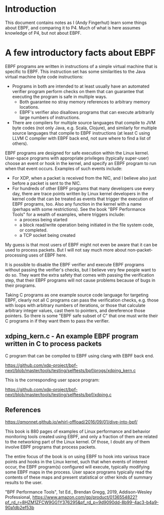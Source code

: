 # Introduction

This document contains notes as I (Andy Fingerhut) learn some things
about EBPF, and comparing it to P4.  Much of what is here assumes
knowledge of P4, but not about EBPF.


# A few introductory facts about EBPF

EBPF programs are written in instructions of a simple virtual machine
that is specific to EBPF.  This instruction set has some similarities
to the Java virtual machine byte code instructions:

+ Programs in both are intended to at least usually have an automated
  verifier program perform checks on them that can guarantee that
  executing the program is safe in multiple ways.
  + Both guarantee no stray memory references to arbitrary memory locations.
  + EBPF's verifier also disallows programs that can execute
    arbitrarily large numbers of instructions.
+ There are compilers for multiple source languages that compile to
  JVM byte codes (not only Java, e.g. Scala, Clojure), and similarly
  for multiple source languages that compile to EBPF instructions (at
  least C using LLVM C compiler with EBPF back end, not sure where to
  find a list of others).

EBPF programs are designed for safe execution within the Linux kernel.
User-space programs with appropriate privileges (typically super-user)
choose an event or hook in the kernel, and specify an EBPF program to
run when that event occurs.  Examples of such events include:

+ For XDP, when a packet is received from the NIC, and I believe also
  just before a packet is sent to the NIC.
+ For hundreds of other EBPF programs that many developers use every
  day, there are trace points written by Linux kernel developers in
  the kernel code that can be treated as events that trigger the
  execution of EBPF programs, too.  Also any function in the kernel
  with a name (perhaps with some restrictions).  See the book "BPF
  Performance Tools" for a wealth of examples, where triggers include:
  + a process being started
  + a block read/write operation being initiated in the file system
    code, or completed.
  + a TCP socket being created

My guess is that most users of EBPF might not even be aware that it
can be used to process packets.  But I will not say much more about
non-packet-processing uses of EBPF here.

It is possible to disable the EBPF verifier and execute EBPF programs
without passing the verifier's checks, but I believe very few people
want to do so.  They want the extra safety that comes with passing the
verification step, that their EBPF programs will not cause problems
because of bugs in their programs.

Taking C programs as one example source code language for targeting
EBPF, clearly not all C programs can pass the verification checks,
e.g. those with loops with arbitrary numbers of iterations, or those
that calculate arbitrary integer values, cast them to pointers, and
dereference those pointers.  So there is some "EBPF safe subset of C"
that one must write their C programs in if they want them to pass the
verifier.


## xdping_kern.c - An example EBPF program written in C to process packets

C program that can be compiled to EBPF using clang with EBPF back end.

https://github.com/xdp-project/bpf-next/blob/master/tools/testing/selftests/bpf/progs/xdping_kern.c

This is the corresponding user space program:

https://github.com/xdp-project/bpf-next/blob/master/tools/testing/selftests/bpf/xdping.c



## References

https://qmonnet.github.io/whirl-offload/2016/09/01/dive-into-bpf/

This book is 880 pages of examples of Linux performance and behavior
monitoring tools created using EBPF, and only a fraction of them are
related to the networking part of the Linux kernel.  Of those, I doubt
any of them involve EBPF programs that process packets.

The entire focus of the book is on using EBPF to hook into various
trace points and hooks in the Linux kernel, such that when events of
interest occur, the EBPF program(s) configured will execute, typically
modifying some EBPF maps in the process.  User space programs
typically read the contents of these maps and present statistical or
other kinds of summary results to the user.

"BPF Performance Tools", 1st Ed., Brendan Gregg, 2019, Addison-Wesley
Professional,
https://www.amazon.com/gp/product/0136554822?pf_rd_r=8HZM1ZFCW9GG1Y376295&pf_rd_p=9d9090dd-8b99-4ac3-b4a9-90a1db2ef53b
